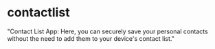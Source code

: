 # contactlist

"Contact List App: Here, you can securely save your personal contacts without the need to add them to your device's contact list."

